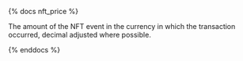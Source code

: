 {% docs nft_price %}

The amount of the NFT event in the currency in which the transaction occurred, decimal adjusted where possible. 

{% enddocs %}